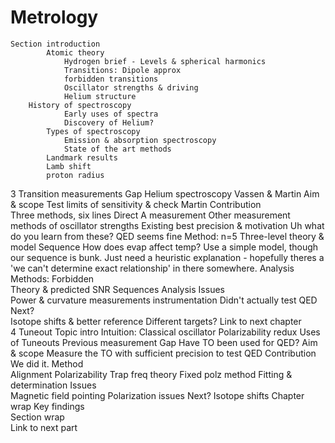 # Metrology
	Section introduction	
			Atomic theory
				Hydrogen brief - Levels & spherical harmonics
				Transitions: Dipole approx
				forbidden transitions
				Oscillator strengths & driving
				Helium structure
		History of spectroscopy	
				Early uses of spectra
				Discovery of Helium?
			Types of spectroscopy
				Emission & absorption spectroscopy
				State of the art methods
			Landmark results
			Lamb shift
			proton radius
3	Transition measurements	Gap	Helium spectroscopy
			Vassen & Martin
		Aim & scope	Test limits of sensitivity & check Martin
		Contribution	
			Three methods, six lines
			Direct A measurement
				Other measurement methods of oscillator strengths
				Existing best precision & motivation
				Uh what do you learn from these?
			QED seems fine
		Method: n=5	Three-level theory & model
			Sequence
				How does evap affect temp? Use a simple model, though our sequence is bunk.
				Just need a heuristic explanation - hopefully theres a 'we can't determine exact relationship' in there somewhere. 
			Analysis
		Methods: Forbidden	
			Theory & predicted SNR
			Sequences
			Analysis
		Issues	
			Power & curvature measurements
			instrumentation
			Didn't actually test QED
		Next?	
			Isotope shifts & better reference
			Different targets?
		Link to next chapter	
4	Tuneout	Topic intro	
			Intuition: Classical oscillator
			Polarizability redux
			Uses of Tuneouts
			Previous measurement
		Gap	
			Have TO been used for QED?
		Aim & scope	
			Measure the TO with sufficient precision to test QED
		Contribution	
			We did it.
		Method	
			Alignment
			Polarizability
			Trap freq theory
			Fixed polz method
			Fitting & determination
		Issues	
			Magnetic field pointing
			Polarization issues
		Next?	Isotope shifts
	Chapter wrap	Key findings	
		Section wrap	
		Link to next part	

